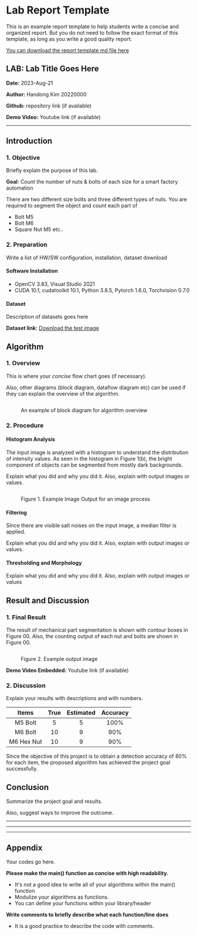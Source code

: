 # Lab Report Template

This is an example report template to help students write a concise and organized report. But you do not need to follow the exact format of this template, as long as you write a good quality report.



[You can download the report template md file here](../../Lab\_report\_template.md)



## LAB: Lab Title Goes Here

**Date:** 2023-Aug-21

**Author:** Handong Kim 20220000

**Github:** repository link (if available)

**Demo Video:** Youtube link (if available)

***

## Introduction

### 1. Objective

Briefly explain the purpose of this lab.

**Goal**: Count the number of nuts & bolts of each size for a smart factory automation

There are two different size bolts and three different types of nuts. You are required to segment the object and count each part of

* Bolt M5
* Bolt M6
* Square Nut M5 etc..

### 2. Preparation

Write a list of HW/SW configuration, installation, dataset download

#### Software Installation

* OpenCV 3.83, Visual Studio 2021
* CUDA 10.1, cudatoolkit 10.1, Python 3.8.5, Pytorch 1.6.0, Torchvision 0.7.0

#### Dataset

Description of datasets goes here

**Dataset link:** [Download the test image](https://github.com/ykkimhgu/DLIP-src/blob/main/LAB\_grayscale/Lab\_GrayScale\_TestImage.jpg)

##

## Algorithm

### 1. Overview

This is where your _concise_ flow chart goes (if necessary).

Also, other diagrams (block diagram, dataflow diagram etc) can be used if they can explain the overview of the algorithm.

<figure><img src="https://user-images.githubusercontent.com/38373000/229727508-7d451c33-35c5-4cee-9f1e-10a4d10c21a7.png" alt=""><figcaption><p>An example of block diagram for algorithm overview</p></figcaption></figure>

### 2. Procedure

#### Histogram Analysis

The input image is analyzed with a histogram to understand the distribution of intensity values. As seen in the histogram in Figure 1(b), the bright component of objects can be segmented from mostly dark backgrounds.

Explain what you did and why you did it. Also, explain with output images or values.

<figure><img src="https://user-images.githubusercontent.com/38373000/229730944-d29b2e9f-f704-42e1-a410-6b9bda78e5fe.png" alt=""><figcaption><p>Figure 1.  Example Image Output for an image process</p></figcaption></figure>

#### Filtering

SInce there are visible salt noises on the input image, a median filter is applied.

Explain what you did and why you did it. Also, explain with output images or values.

#### Thresholding and Morphology

Explain what you did and why you did it. Also, explain with output images or values

##

## Result and Discussion

### 1. Final Result

The result of mechanical part segmentation is shown with contour boxes in Figure 00. Also, the counting output of each nut and bolts are shown in Figure 00.

<figure><img src="https://user-images.githubusercontent.com/38373000/226501321-dcb79a67-fffc-4e8d-94f5-3b12e9868f07.png" alt=""><figcaption><p>Figure 2.  Example output image</p></figcaption></figure>

**Demo Video Embedded:** Youtube link (if available)



### 2. Discussion

Explain your results with descriptions and with numbers.

|    Items   | True | Estimated | Accuracy |
| :--------: | :--: | :-------: | :------: |
|   M5 Bolt  |   5  |     5     |   100%   |
|   M6 Bolt  |  10  |     9     |    90%   |
| M6 Hex Nut |  10  |     9     |    90%   |

Since the objective of this project is to obtain a detection accuracy of 80% for each item, the proposed algorithm has achieved the project goal successfully.



## Conclusion

Summarize the project goal and results.

Also, suggest ways to improve the outcome.

***

***

***

## Appendix

Your codes go here.

**Please make the main() function as concise with high readability.**

* It's not a good idea to write all of your algorithms within the main() function
* Modulize your algorithms as functions.
* You can define your functions within your library/header

**Write comments to briefly describe what each function/line does**

* It is a good practice to describe the code with comments.

